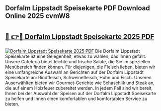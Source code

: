 ## Dorfalm Lippstadt Speisekarte PDF Download Online 2025 cvmW8

# <h2><a href="http://gc6s9eo.nevu.top/?p=Dorfalm+Lippstadt+Speisekarte">🔗 👉🔴 Dorfalm Lippstadt Speisekarte 2025 PDF</a></h2>

[![Dorfalm Lippstadt Speisekarte 2025 PDF](https://i.imgur.com/dBaPXMq.png)](http://gc6s9eo.nevu.top/?p=Dorfalm+Lippstadt+Speisekarte)
Die Dorfalm Lippstadt Speisekarte ist eine Gelegenheit, etwas zu wählen, das Ihnen gefällt. Unsere Cafeteria bietet leichte und frische Salate, die Sie im speziellen Menübereich finden können. Für diejenigen, die Fleisch lieben, bieten wir eine umfangreiche Auswahl an Gerichten auf der Dorfalm Lippstadt Speisekarte an: Rindfleisch, Schweinefleisch, Huhn und Fisch. Unseren Auserwählten bieten wir Gourmet-Gerichte wie Schaschlik und Steak an, die auf einem Holzfeuer zubereitet werden. In jedem Fall sind wir bereit, Ihnen bei der Auswahl der Speisen auf der Dorfalm Lippstadt Speisekarte zu helfen und Ihnen einen komfortablen und komfortablen Service zu bieten.
